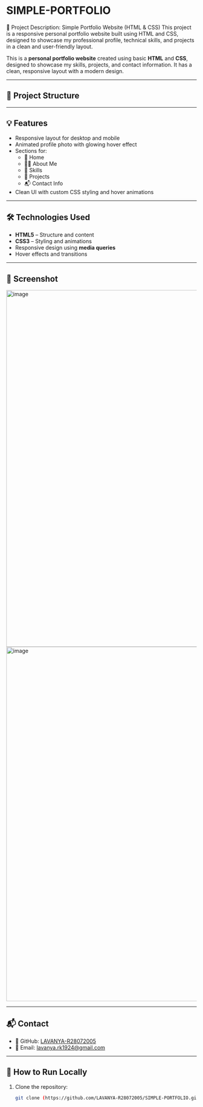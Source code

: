 # SIMPLE-PORTFOLIO
📌 Project Description: Simple Portfolio Website (HTML &amp; CSS) This project is a responsive personal portfolio website built using HTML and CSS, designed to showcase my professional profile, technical skills, and projects in a clean and user-friendly layout. 

This is a **personal portfolio website** created using basic **HTML** and **CSS**, designed to showcase my skills, projects, and contact information. It has a clean, responsive layout with a modern design.

---


## 📂 Project Structure


---

## 💡 Features

- Responsive layout for desktop and mobile
- Animated profile photo with glowing hover effect
- Sections for:
  - 👋 Home
  - 👩‍💻 About Me
  - 💼 Skills
  - 📁 Projects
  - 📬 Contact Info
- Clean UI with custom CSS styling and hover animations

---

## 🛠️ Technologies Used

- **HTML5** – Structure and content
- **CSS3** – Styling and animations
- Responsive design using **media queries**
- Hover effects and transitions

---

## 📸 Screenshot
<img width="944" alt="image" src="https://github.com/user-attachments/assets/02352c0f-61e4-49ce-9e9f-58596ab23c1d" />
<img width="938" alt="image" src="https://github.com/user-attachments/assets/08844294-2aee-4279-b440-f7c0166321eb" />


---

## 📬 Contact

- 💼 GitHub: [LAVANYA-R28072005](https://github.com/LAVANYA-R28072005)
- 📧 Email: [lavanya.rk1924@gmail.com](mailto:lavanya.rk1924@gmail.com)

---

## 🚀 How to Run Locally

1. Clone the repository:
   ```bash
   git clone (https://github.com/LAVANYA-R28072005/SIMPLE-PORTFOLIO.git)
